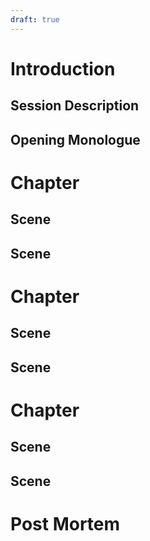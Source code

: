 ```yaml
---
draft: true
---
```

# Introduction
## Session Description
## Opening Monologue
# Chapter
## Scene
## Scene
# Chapter
## Scene
## Scene
# Chapter
## Scene
## Scene
# Post Mortem